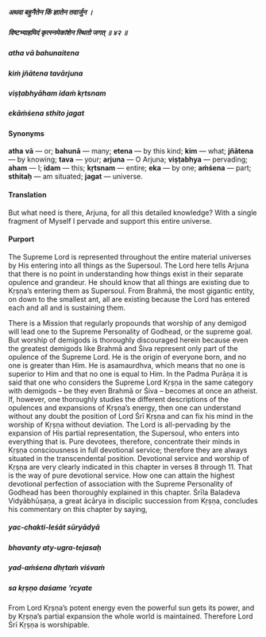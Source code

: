 ##### अथवा बहुनैतेन किं ज्ञातेन तवार्जुन ।
##### विष्टभ्याहमिदं कृत्स्नमेकांशेन स्थितो जगत् ॥ ४२ ॥

##### atha vā bahunaitena
##### kiṁ jñātena tavārjuna
##### viṣṭabhyāham idaṁ kṛtsnam
##### ekāṁśena sthito jagat

#### Synonyms

**atha** **vā** — or; **bahunā** — many; **etena** — by this kind; **kim** — what; **jñātena** — by knowing; **tava** — your; **arjuna** — O Arjuna; **viṣṭabhya** — pervading; **aham** — I; **idam** — this; **kṛtsnam** — entire; **eka** — by one; **aṁśena** — part; **sthitaḥ** — am situated; **jagat** — universe.

#### Translation

But what need is there, Arjuna, for all this detailed knowledge? With a single fragment of Myself I pervade and support this entire universe.

#### Purport

The Supreme Lord is represented throughout the entire material universes by His entering into all things as the Supersoul. The Lord here tells Arjuna that there is no point in understanding how things exist in their separate opulence and grandeur. He should know that all things are existing due to Kṛṣṇa’s entering them as Supersoul. From Brahmā, the most gigantic entity, on down to the smallest ant, all are existing because the Lord has entered each and all and is sustaining them.

There is a Mission that regularly propounds that worship of any demigod will lead one to the Supreme Personality of Godhead, or the supreme goal. But worship of demigods is thoroughly discouraged herein because even the greatest demigods like Brahmā and Śiva represent only part of the opulence of the Supreme Lord. He is the origin of everyone born, and no one is greater than Him. He is asamaurdhva, which means that no one is superior to Him and that no one is equal to Him. In the Padma Purāṇa it is said that one who considers the Supreme Lord Kṛṣṇa in the same category with demigods – be they even Brahmā or Śiva – becomes at once an atheist. If, however, one thoroughly studies the different descriptions of the opulences and expansions of Kṛṣṇa’s energy, then one can understand without any doubt the position of Lord Śrī Kṛṣṇa and can fix his mind in the worship of Kṛṣṇa without deviation. The Lord is all-pervading by the expansion of His partial representation, the Supersoul, who enters into everything that is. Pure devotees, therefore, concentrate their minds in Kṛṣṇa consciousness in full devotional service; therefore they are always situated in the transcendental position. Devotional service and worship of Kṛṣṇa are very clearly indicated in this chapter in verses 8 through 11. That is the way of pure devotional service. How one can attain the highest devotional perfection of association with the Supreme Personality of Godhead has been thoroughly explained in this chapter. Śrīla Baladeva Vidyābhūṣaṇa, a great ācārya in disciplic succession from Kṛṣṇa, concludes his commentary on this chapter by saying,

##### yac-chakti-leśāt sūryādyā
##### bhavanty aty-ugra-tejasaḥ
##### yad-aṁśena dhṛtaṁ viśvaṁ
##### sa kṛṣṇo daśame ’rcyate

From Lord Kṛṣṇa’s potent energy even the powerful sun gets its power, and by Kṛṣṇa’s partial expansion the whole world is maintained. Therefore Lord Śrī Kṛṣṇa is worshipable.